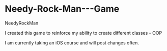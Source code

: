 # Needy-Rock-Man---Game
NeedyRockMan

I created this game to reinforce my ability to create different classes - OOP 


I am currently taking an iOS course and will post changes often.
